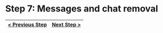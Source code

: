 # Step 7: Messages and chat removal


[{]: <helper> (navStep)

| [< Previous Step](step6.md) | [Next Step >](step8.md) |
|:--------------------------------|--------------------------------:|

[}]: #
